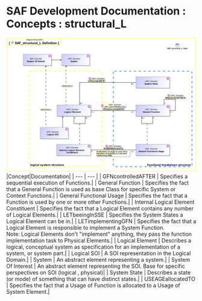 # SAF Development Documentation : Concepts : structural_L 
![SAF_structural_L Definition.svg](./diagrams/SAF_structural_L-Definition.svg)
|Concept|Documentation|
| --- | --- |
| GFNcontrolledAFTER | Specifies a sequential execution of Functions.|
| General Function | Specifies the fact that a General Function is used as base Class for specific System or Context Functions.|
| General Functional Usage | Specifies the fact that a Function is used by one or more other Functions.|
| Internal Logical Element Constituent | Specifies the fact that a Logical Element contains any number of Logical Elements.|
| LETbeeingInSSE | Specifies the  System States a Logical Element can be in.|
| LETimplementingGFN | Specifies the fact that a Logical Element is responsible to implement a System Function.<br>Note: Logical Elements don't "implement" anything, they pass the function implementation task to Physical Elements.|
| Logical Element | Describes a logical, conceptual system as specification for an implementation of a system, or system part.|
| Logical SOI | A SOI representation in the Logical Domain.|
| System | An abstract element representing a system.|
| System Of Interest | An abstract element representing the SOI. Base for specific perspectives on SOI (logical , physical)|
| System State | Describes a state (or mode) of something that can have distinct states.|
| USEAGEallocatedTO | Specifies the fact that a Usage of Function is allocated to a Usage of System Element.|
